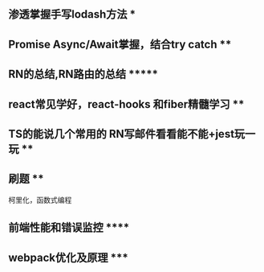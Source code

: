 
## 渗透掌握手写lodash方法 *

## Promise Async/Await掌握，结合try catch **

## RN的总结,RN路由的总结 *****

## react常见学好，react-hooks 和fiber精髓学习 **

## TS的能说几个常用的 RN写邮件看看能不能+jest玩一玩 **

## 刷题 **
柯里化，函数式编程

## 前端性能和错误监控 ****

## webpack优化及原理 ***